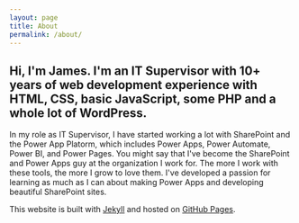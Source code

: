 ```yaml
---
layout: page
title: About
permalink: /about/
---
```


## Hi, I'm James. I'm an IT Supervisor with 10+ years of web development experience with HTML, CSS, basic JavaScript, some PHP and a whole lot of WordPress.

In my role as IT Supervisor, I have started working a lot with SharePoint and the Power App Platorm, which includes Power Apps, Power Automate, Power BI, and Power Pages. You might say that I've become the SharePoint and Power Apps guy at the organization I work for. The more I work with these tools, the more I grow to love them. I've developed a passion for learning as much as I can about making Power Apps and developing beautiful SharePoint sites.

This website is built with [Jekyll](https://jekyllrb.com/) and hosted on [GitHub Pages](https://pages.github.com/).
